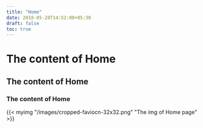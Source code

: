 ```yaml
---
title: "Home"
date: 2018-05-28T14:52:00+05:30
draft: false
toc: true
---
```

# The content of Home

## The content of Home

### The content of Home

{{< myimg "/images/cropped-faviocn-32x32.png" "The img of Home page" >}}
